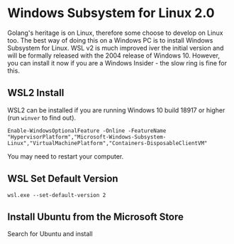 # Windows Subsystem for Linux 2.0

Golang's heritage is on Linux, therefore some choose to develop on Linux too.
The best way of doing this on a Windows PC is to install Windows Subsystem for Linux.
WSL v2 is much improved iver the initial version and will be formally released with the 2004 release of Windows 10.
However, you can install it now if you are a Windows Insider - the slow ring is fine for this.

## WSL2 Install

WSL2 can be installed if you are running Windows 10 build 18917 or higher (run ```winver``` to find out).

```pwsh
Enable-WindowsOptionalFeature -Online -FeatureName "HypervisorPlatform","Microsoft-Windows-Subsystem-Linux","VirtualMachinePlatform","Containers-DisposableClientVM"
```

You may need to restart your computer.

## WSL Set Default Version

```plain
wsl.exe --set-default-version 2
```
## Install Ubuntu from the Microsoft Store

Search for Ubuntu and install
